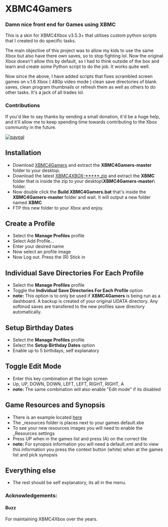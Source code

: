 # XBMC4Gamers

### Damn nice front end for Games using XBMC

 This is a skin for XBMC4Xbox v3.5.3+ that utilises custom python scripts that I created to do specific tasks.

 The main objective of this project was to allow my kids to use the same Xbox but also have there own saves, so to stop fighting lol. Now the original Xbox doesn't allow this by default, so I had to think outside of the box and learn and create some Python script to do the job. It works quite well.

 Now since the above, I have added scripts that fixes scrambled screen games on v.1.6 Xbox ( 480p video mode ) clean save directories of blank saves, clean program thumbnails or refresh them as well as others to do other tasks. It's a jack of all trades lol.

### Contributions
 If you'd like to say thanks by sending a small donation, it'd be a huge help, and it'll allow me to keep spending time towards contributing to the Xbox community in the future.

[![paypal](https://www.paypalobjects.com/en_US/i/btn/btn_donateCC_LG.gif)](https://www.paypal.com/cgi-bin/webscr?cmd=_donations&business=65NJWU9PUUX7W&lc=GB&currency_code=GBP&bn=PP%2dDonationsBF%3abtn_donate_LG%2egif%3aNonHosted)
 
## Installation
 * Download [XBMC4Gamers](https://github.com/Rocky5/XBMC4Gamers/archive/master.zip) and extract the **XBMC4Gamers-master** folder to your desktop.
 * Download the latest [XBMC4XBOX-*****.zip](https://drive.google.com/drive/folders/0B9zNhNcNUdDTRVFBbHcwc2JCZFE) and extract the **XBMC** folder that is inside the zip to your desktop\\**XBMC4Gamers-master**\\ folder.
 * Now double click the **Build XBMC4Gamers.bat** that's inside the **XBMC4Gamers-master** folder and wait. It will output a new folder named **XBMC**
 * FTP this new folder to your Xbox and enjoy.
 
## Create a Profile
 * Select the **Manage Profiles** profile
 * Select Add Profile...
 * Enter your desired name
 * Now select an profile image
 * Now Log out. Press the (R) Stick in
 
## Individual Save Directories For Each Profile
 * Select the **Manage Profiles** profile
 * Toggle the **Individual Save Directories For Each Profile** option
 * **note:** This option is to only be used if **XBMC4Gamers** is being run as a dashboard. A backup is created of your original UDATA directory. Any softmod saves are transfered to the new profiles save directory automatically.
 
## Setup Birthday Dates
 * Select the **Manage Profiles** profile
 * Select the **Setup Birthday Dates** option
 * Enable up to 5 birthdays, self explanatory
 
## Toggle Edit Mode
 * Enter this key combination at the login screen
 * Up, UP, DOWN, DOWN, LEFT, LEFT, RIGHT, RIGHT, A
 * **note:** The same combination will also enable "Edit mode" if its disabled

## Game Resources and Synopsis
 * There is an example located [here](https://github.com/Rocky5/XBMC4Gamers/tree/master/Synopsis%20Example)
 * The _resources folder is places next to your games default.xbe
 * To see your new resources images you will need to enable the _Resources settings
 * Press UP when in the games list and press (A) on the correct tile
 * **note:** For synopsis information you will need a default.xml and to view this information you press the context button (white) when at the games list and pick synopsis
 
## Everything else
 * The rest should be self explanatory, its all in the menu.
 
### Acknowledgements:

#### Buzz
 For maintaining XBMC4Xbox over the years.